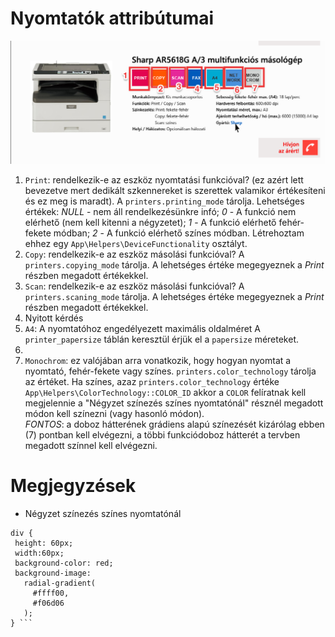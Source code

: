# Nyomtatók attribútumai

![1 elem a nyomtató listából](images/printerlist_single_element.png)

1. ```Print```: rendelkezik-e az eszköz nyomtatási funkcióval? (ez azért lett bevezetve mert dedikált szkennereket 
is szerettek valamikor értékesíteni és ez meg is maradt). A ```printers.printing_mode``` tárolja. Lehetséges értékek: 
*NULL* - nem áll rendelkezésünkre infó; *0* - A funkció nem elérhető (nem kell kitenni a négyzetet); 
*1* - A funkció elérhető fehér-fekete módban; *2* - A funkció elérhető színes módban. Létrehoztam ehhez egy 
```App\Helpers\DeviceFunctionality``` osztályt.
2. ```Copy```: rendelkezik-e az eszköz másolási funkcióval? A ```printers.copying_mode``` tárolja. A lehetséges 
értéke megegyeznek a *Print* részben megadott értékekkel. 
3.  ```Scan```: rendelkezik-e az eszköz másolási funkcióval? A ```printers.scaning_mode``` tárolja. A lehetséges 
   értéke megegyeznek a *Print* részben megadott értékekkel. 
4. Nyitott kérdés
5. ```A4```: A nyomtatóhoz engedélyezett maximális oldalméret A ```printer_papersize``` táblán keresztül érjük el a ```papersize```
méreteket.
6. 
7. ```Monochrom```: ez valójában arra vonatkozik, hogy hogyan nyomtat a nyomtató, fehér-fekete vagy színes. 
```printers.color_technology``` tárolja az értéket. Ha színes, azaz ```printers.color_technology``` értéke 
```App\Helpers\ColorTechnology::COLOR_ID``` akkor a ```COLOR``` felíratnak kell megjelennie a "Négyzet színezés színes nyomtatónál"
résznél megadott módon kell színezni (vagy hasonló módon).  
*FONTOS*: a doboz hátterének grádiens alapú színezését kizárólag ebben (7) pontban kell elvégezni, a többi funkciódoboz 
hátterét a tervben megadott színnel kell elvégezni.


# Megjegyzések

 -  Négyzet színezés színes nyomtatónál 
 ```{css}
div {
  height: 60px;
  width:60px;
  background-color: red;
  background-image:
    radial-gradient(
      #ffff00,
      #f06d06
    );
} ``` 
